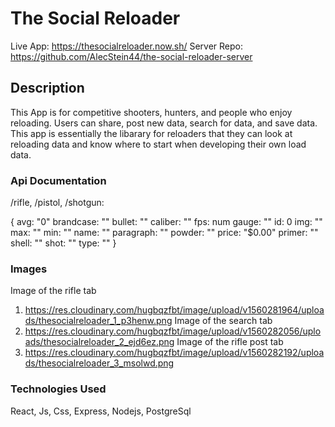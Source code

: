 # The Social Reloader
Live App: https://thesocialreloader.now.sh/
Server Repo: https://github.com/AlecStein44/the-social-reloader-server


## Description

   This App is for competitive shooters, hunters, and people who enjoy reloading. 
    Users can share, post new data, search for data, and save data. 
    This app is essentially the libarary for reloaders that they can look at reloading data and know where to start when developing         their own load data.  
    
### Api Documentation
/rifle, /pistol, /shotgun:

{
    avg: "0"
    brandcase: ""
    bullet: ""
    caliber: ""
    fps: num
    gauge: ""
    id: 0
    img: ""
    max: ""
    min: ""
    name: ""
    paragraph: ""
    powder: ""
    price: "$0.00"
    primer: ""
    shell: ""
    shot: ""
    type: ""
}


### Images
Image of the rifle tab
   1. https://res.cloudinary.com/hugbqzfbt/image/upload/v1560281964/uploads/thesocialreloader_1_p3henw.png
Image of the search tab
   2. https://res.cloudinary.com/hugbqzfbt/image/upload/v1560282056/uploads/thesocialreloader_2_ejd6ez.png
Image of the rifle post tab
   3. https://res.cloudinary.com/hugbqzfbt/image/upload/v1560282192/uploads/thesocialreloader_3_msolwd.png
    
### Technologies Used
React, Js, Css, Express, Nodejs, PostgreSql
